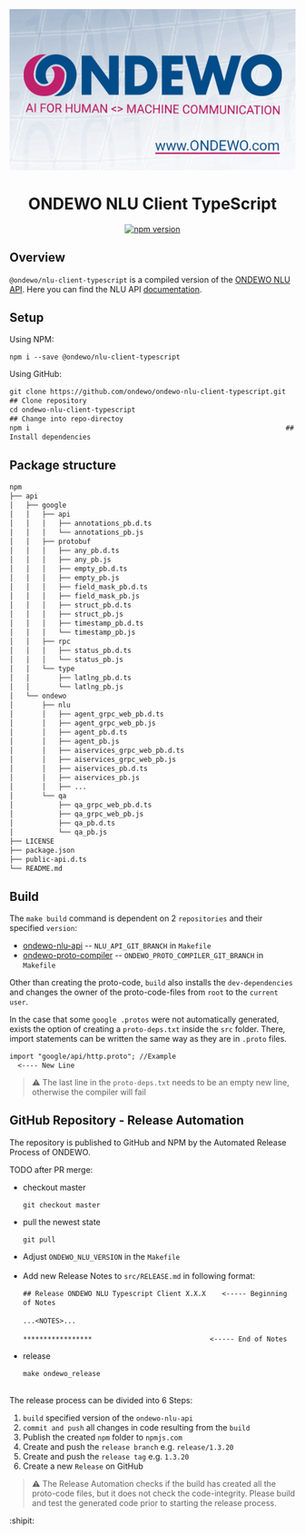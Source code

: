 <p align="center">
  <a href="https://www.ondewo.com">
    <img alt="ONDEWO Logo" src="https://raw.githubusercontent.com/ondewo/ondewo-logos/master/github/ondewo_logo_github_2.png"/>
  </a>
  <h1 align="center">
    ONDEWO NLU Client TypeScript
  </h1>
  <p align="center">
    <a href="https://badge.fury.io/js/%40ondewo%2Fnlu-client-typescript"><img src="https://badge.fury.io/js/%40ondewo%2Fnlu-client-typescript.svg" alt="npm version" height="32"></a>
  </p>
</p>

## Overview

`@ondewo/nlu-client-typescript` is a compiled version of the [ONDEWO NLU API](https://github.com/ondewo/ondewo-nlu-api). Here you can find the NLU API [documentation](https://ondewo.github.io).

## Setup

Using NPM:

```shell
npm i --save @ondewo/nlu-client-typescript
```

Using GitHub:

```shell
git clone https://github.com/ondewo/ondewo-nlu-client-typescript.git ## Clone repository
cd ondewo-nlu-client-typescript                                      ## Change into repo-directoy
npm i                                                               ## Install dependencies
```
## Package structure
```
npm
├── api
│   ├── google
│   │   ├── api
│   │   │   ├── annotations_pb.d.ts
│   │   │   └── annotations_pb.js
│   │   ├── protobuf
│   │   │   ├── any_pb.d.ts
│   │   │   ├── any_pb.js
│   │   │   ├── empty_pb.d.ts
│   │   │   ├── empty_pb.js
│   │   │   ├── field_mask_pb.d.ts
│   │   │   ├── field_mask_pb.js
│   │   │   ├── struct_pb.d.ts
│   │   │   ├── struct_pb.js
│   │   │   ├── timestamp_pb.d.ts
│   │   │   └── timestamp_pb.js
│   │   ├── rpc
│   │   │   ├── status_pb.d.ts
│   │   │   └── status_pb.js
│   │   └── type
│   │       ├── latlng_pb.d.ts
│   │       └── latlng_pb.js
│   └── ondewo
│       ├── nlu
│       │   ├── agent_grpc_web_pb.d.ts
│       │   ├── agent_grpc_web_pb.js
│       │   ├── agent_pb.d.ts
│       │   ├── agent_pb.js
│       │   ├── aiservices_grpc_web_pb.d.ts
│       │   ├── aiservices_grpc_web_pb.js
│       │   ├── aiservices_pb.d.ts
│       │   ├── aiservices_pb.js
│       │   ├── ...
│       └── qa
│           ├── qa_grpc_web_pb.d.ts
│           ├── qa_grpc_web_pb.js
│           ├── qa_pb.d.ts
│           └── qa_pb.js
├── LICENSE
├── package.json
├── public-api.d.ts
└── README.md
```
[comment]: <> (START OF GITHUB README)
## Build

The `make build` command is dependent on 2 `repositories` and their specified `version`:
  - [ondewo-nlu-api](https://github.com/ondewo/ondewo-nlu-api) -- `NLU_API_GIT_BRANCH` in `Makefile`
  - [ondewo-proto-compiler](https://github.com/ondewo/ondewo-proto-compiler) -- `ONDEWO_PROTO_COMPILER_GIT_BRANCH` in `Makefile`

Other than creating the proto-code, `build` also installs the `dev-dependencies` and changes the owner of the proto-code-files from `root` to the `current user`.

In the case that some `google .protos` were not automatically generated, exists the option of creating a `proto-deps.txt` inside the `src` folder. There, import statements can be written the same way as they are in `.proto` files.
  ```
  import "google/api/http.proto"; //Example
    <---- New Line
  ```
> :warning: The last line in the `proto-deps.txt` needs to be an empty new line, otherwise the compiler will fail

## GitHub Repository - Release Automation

The repository is published to GitHub and NPM by the Automated Release Process of ONDEWO.

TODO after PR merge:
- checkout master
  ```shell
  git checkout master
  ```
- pull the newest state
  ```shell
  git pull
  ```
- Adjust `ONDEWO_NLU_VERSION` in the `Makefile` <br><br>
- Add new Release Notes to `src/RELEASE.md` in following format:
  ```
  ## Release ONDEWO NLU Typescript Client X.X.X    <----- Beginning of Notes

  ...<NOTES>...

  *****************                             <----- End of Notes
  ```
- release
  ```shell
  make ondewo_release
  ```
<br>
The release process can be divided into 6 Steps:

1. `build` specified version of the `ondewo-nlu-api`
2. `commit and push` all changes in code resulting from the `build`
3. Publish the created `npm` folder to `npmjs.com`
4. Create and push the `release branch` e.g. `release/1.3.20`
5. Create and push the `release tag` e.g. `1.3.20`
6. Create a new `Release` on GitHub

> :warning:  The Release Automation checks if the build has created all the proto-code files, but it does not check the code-integrity. Please build and test the generated code prior to starting the release process.

:shipit:

[comment]: <> (END OF GITHUB README)
